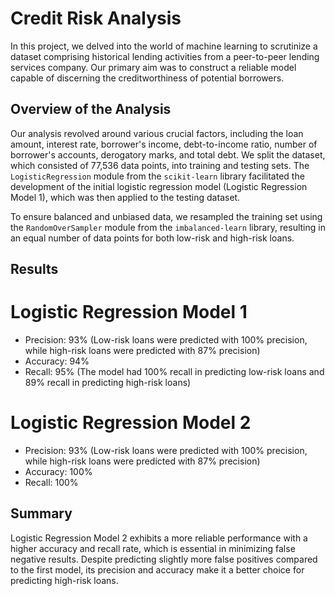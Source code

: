 # Credit Risk Analysis

In this project, we delved into the world of machine learning to scrutinize a dataset comprising historical lending activities from a peer-to-peer lending services company. Our primary aim was to construct a reliable model capable of discerning the creditworthiness of potential borrowers.

## Overview of the Analysis
Our analysis revolved around various crucial factors, including the loan amount, interest rate, borrower's income, debt-to-income ratio, number of borrower's accounts, derogatory marks, and total debt. We split the dataset, which consisted of 77,536 data points, into training and testing sets. The `LogisticRegression` module from the `scikit-learn` library facilitated the development of the initial logistic regression model (Logistic Regression Model 1), which was then applied to the testing dataset.

To ensure balanced and unbiased data, we resampled the training set using the `RandomOverSampler` module from the `imbalanced-learn` library, resulting in an equal number of data points for both low-risk and high-risk loans.

## Results

# Logistic Regression Model 1

- Precision: 93% (Low-risk loans were predicted with 100% precision, while high-risk loans were predicted with 87% precision)
- Accuracy: 94% 
- Recall: 95% (The model had 100% recall in predicting low-risk loans and 89% recall in predicting high-risk loans)

# Logistic Regression Model 2

- Precision: 93% (Low-risk loans were predicted with 100% precision, while high-risk loans were predicted with 87% precision)
- Accuracy: 100% 
- Recall: 100%


## Summary

Logistic Regression Model 2 exhibits a more reliable performance with a higher accuracy and recall rate, which is essential in minimizing false negative results. Despite predicting slightly more false positives compared to the first model, its precision and accuracy make it a better choice for predicting high-risk loans.